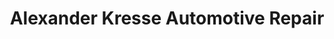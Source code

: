---
title: "Alexander Kresse Automotive Repair"
url: /milford/alexander-kresse-automotive-repair/
shop: car repair
---